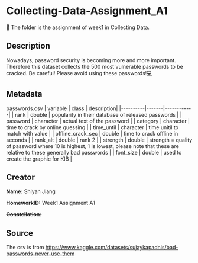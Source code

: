 ﻿# Collecting-Data-Assignment_A1
📁 The folder is the assignment of week1 in Collecting Data.
## Description
Nowadays, password security is becoming more and more important. Therefore this dataset collects the 500 most vulnerable passwords to be cracked.
Be careful! Please avoid using these passwords!💻

## Metadata
passwords.csv
| variable | class | description|
|----------|-------|------------|
| rank | double | popularity in their database of released passwords |
| password | character | actual text of the password |
| category | character | time to crack by online guessing |
| time_until | character | time unitil to match with value |
| offline_crack_sec | double | time to crack offline in seconds |
| rank_alt | double | rank 2 |
| strength | double | strength = quality of password where 10 is highest, 1 is lowest, please note that these are relative to these generally bad passwords |
| font_size | double | used to create the graphic for KIB |

## Creator
**Name:** Shiyan Jiang

**HomeworkID:** Week1 Assignment A1

**~~Constellation:~~**

## Source
The csv is from https://www.kaggle.com/datasets/sujaykapadnis/bad-passwords-never-use-them
